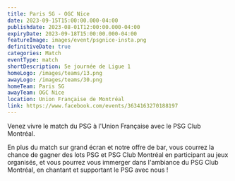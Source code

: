 ```yaml
---
title: Paris SG - OGC Nice
date: 2023-09-15T15:00:00.000-04:00
publishdate: 2023-08-01T12:00:00.000-04:00
expiryDate: 2023-09-18T15:00:00.000-04:00
featureImage: images/event/psgnice-insta.png
definitiveDate: true
categories: Match
eventType: match
shortDescription: 5e journée de Ligue 1
homeLogo: /images/teams/13.png
awayLogo: /images/teams/30.png
homeTeam: Paris SG
awayTeam: OGC Nice
location: Union Française de Montréal
link: https://www.facebook.com/events/3634163270188197
---
```


Venez vivre le match du PSG à l'Union Française avec le PSG Club Montréal.

En plus du match sur grand écran et notre offre de bar, vous courrez la chance de gagner des lots PSG et PSG Club Montréal en participant au jeux organisés, et vous pourrez vous immerger dans l'ambiance du PSG Club Montréal, en chantant et supportant le PSG avec nous !
